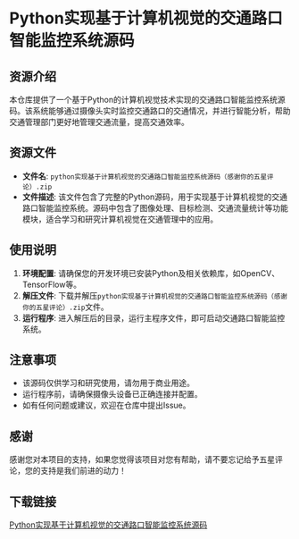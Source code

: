 # Python实现基于计算机视觉的交通路口智能监控系统源码

## 资源介绍

本仓库提供了一个基于Python的计算机视觉技术实现的交通路口智能监控系统源码。该系统能够通过摄像头实时监控交通路口的交通情况，并进行智能分析，帮助交通管理部门更好地管理交通流量，提高交通效率。

## 资源文件

- **文件名**: `python实现基于计算机视觉的交通路口智能监控系统源码（感谢你的五星评论）.zip`
- **文件描述**: 该文件包含了完整的Python源码，用于实现基于计算机视觉的交通路口智能监控系统。源码中包含了图像处理、目标检测、交通流量统计等功能模块，适合学习和研究计算机视觉在交通管理中的应用。

## 使用说明

1. **环境配置**: 请确保您的开发环境已安装Python及相关依赖库，如OpenCV、TensorFlow等。
2. **解压文件**: 下载并解压`python实现基于计算机视觉的交通路口智能监控系统源码（感谢你的五星评论）.zip`文件。
3. **运行程序**: 进入解压后的目录，运行主程序文件，即可启动交通路口智能监控系统。

## 注意事项

- 该源码仅供学习和研究使用，请勿用于商业用途。
- 运行程序前，请确保摄像头设备已正确连接并配置。
- 如有任何问题或建议，欢迎在仓库中提出Issue。

## 感谢

感谢您对本项目的支持，如果您觉得该项目对您有帮助，请不要忘记给予五星评论，您的支持是我们前进的动力！

## 下载链接

[Python实现基于计算机视觉的交通路口智能监控系统源码](https://pan.quark.cn/s/9a07aee14b7e)